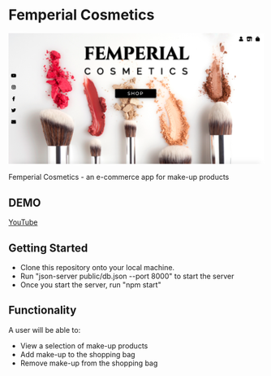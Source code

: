 # Femperial Cosmetics
![Landing Page](public/images/page.png)

Femperial Cosmetics - an e-commerce app for make-up products

## DEMO
[YouTube](https://www.youtube.com/watch?v=_-Vvj8ekaxI)

## Getting Started
* Clone this repository onto your local machine.
* Run "json-server public/db.json --port 8000" to start the server
* Once you start the server, run "npm start"

## Functionality
A user will be able to:

* View a selection of make-up products
* Add make-up to the shopping bag
* Remove make-up from the shopping bag